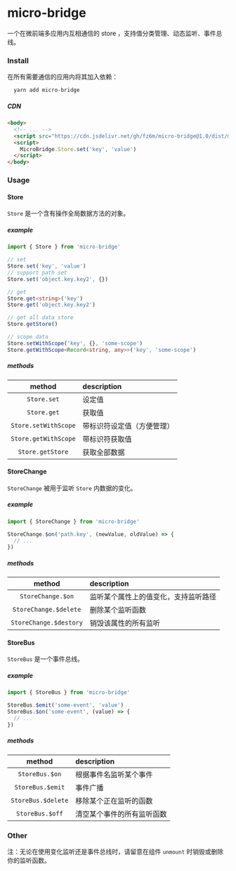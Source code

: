 # micro-bridge

一个在微前端多应用内互相通信的 store ，支持值分类管理、动态监听、事件总线。

### Install

在所有需要通信的应用内将其加入依赖：

```bash
  yarn add micro-bridge
```

##### CDN

```html
<body>
  <!-- ... -->
  <script src="https://cdn.jsdelivr.net/gh/fz6m/micro-bridge@1.0/dist/micro-bridge.min.js"></script>
  <script>
    MicroBridge.Store.set('key', 'value')
  </script>
</body>
```

### Usage

#### Store

`Store` 是一个含有操作全局数据方法的对象。

##### example

```ts
import { Store } from 'micro-bridge'

// set
Store.set('key', 'value')
// support path set
Store.set('object.key.key2', {})

// get
Store.get<string>('key')
Store.get('object.key.key2')

// get all data store
Store.getStore()

// scope data
Store.setWithScope('key', {}, 'some-scope')
Store.getWithScope<Record<string, any>>('key', 'some-scope')
```

##### methods

|        method        | description                |
| :------------------: | :------------------------- |
|     `Store.set`      | 设定值                     |
|     `Store.get`      | 获取值                     |
| `Store.setWithScope` | 带标识符设定值（方便管理） |
| `Store.getWithScope` | 带标识符获取值             |
|   `Store.getStore`   | 获取全部数据               |

#### StoreChange

`StoreChange` 被用于监听 `Store` 内数据的变化。

##### example

```ts
import { StoreChange } from 'micro-bridge'

StoreChange.$on('path.key', (newValue, oldValue) => {
  // ...
})
```

##### methods

|         method         | description                          |
| :--------------------: | :----------------------------------- |
|   `StoreChange.$on`    | 监听某个属性上的值变化，支持监听路径 |
| `StoreChange.$delete`  | 删除某个监听函数                     |
| `StoreChange.$destory` | 销毁该属性的所有监听                 |

#### StoreBus

`StoreBus` 是一个事件总线。

##### example

```ts
import { StoreBus } from 'micro-bridge'

StoreBus.$emit('some-event', 'value')
StoreBus.$on('some-event', (value) => {
  // ...
})
```

##### methods

|       method       | description                |
| :----------------: | :------------------------- |
|   `StoreBus.$on`   | 根据事件名监听某个事件     |
|  `StoreBus.$emit`  | 事件广播                   |
| `StoreBus.$delete` | 移除某个正在监听的函数     |
|  `StoreBus.$off`   | 清空某个事件的所有监听函数 |


### Other

注：无论在使用变化监听还是事件总线时，请留意在组件 `unmount` 时销毁或删除你的监听函数。